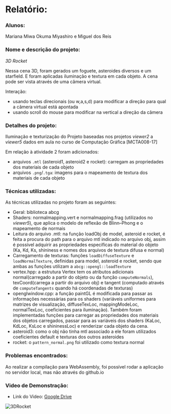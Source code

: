 # Relatório:
### Alunos: 
Mariana Miwa Okuma Miyashiro e Miguel dos Reis

### Nome e descrição do projeto:
*3D Rocket*

Nessa cena 3D, foram gerados um foguete, asteroides diversos e um starfield. E foram aplicadas iluminação e textura em cada objeto. A cena pode ser vista através de uma câmera virtual.

Interação:
* usando teclas direcionais (ou w,a,s,d) para modificar a direção para qual a câmera virtual está apontada
* usando scroll do mouse para modificar na vertical a direção da câmera    

### Detalhes do projeto:
Iluminação e texturização do Projeto baseadas nos projetos *viewer2* a *viewer5* dados em aula no curso de Computação Gráfica [MCTA008-17]

Em relação à atividade 2 foram adicionados:
* arquivos `.mtl` (asteroid1, asteroid2 e rocket): carregam as propriedades dos materiais de cada objeto
* arquivos `.png`/`.tga`: imagens para o mapeamento de textura dos materiais de cada objeto

### Técnicas utilizadas:
As técnicas utilizadas no projeto foram as seguintes:
* Geral: biblioteca abcg
* Shaders: normalmapping.vert e normalmapping.frag (utilizados no *viewer5*), que aplica o modelo de reflexão de Blinn–Phong e o mapeamento de normais
* Leitura do arquivo .mtl: na função loadObj de model, asteroid e rocket, é feita a procura do path para o arquivo mtl indicado no arquivo obj, assim é possível adquirir as propriedades específicas do material do objeto (Ka, Kd, Ks, shininess e nomes dos arquivos de textura difusa e normal)
* Carregamento de texturas: funções `loadDiffuseTexture` e `loadNormalTexture`, definidas para model, asteroid e rocket, sendo que ambas as funções utilizam a `abcg::opengl::loadTexture`
* vertex.hpp: a estrutura Vertex tem os atributos adicionais normal(carregado a partir do objeto ou da função `computeNormals`), texCoord(carrega a partir do arquivo obj) e tangent (computado através de `computeTangents` quando há coordenadas de texturas)
* openglwindow.cpp: a função paintGL é modificada para passar as informações necessárias para os shaders (variáveis uniformes para matrizes de visualização, diffuseTexLoc, mappingModeLoc, normalTexLoc, coeficientes para iluminação). Também foram implementadas funções para carregar as propriedades dos materiais dos objetos carregados, passar para as variáveis dos shaders (KaLoc, KdLoc, KsLoc e shininessLoc) e renderizar cada objeto da cena.
* asteroid3: como o obj não tinha mtl associado a ele foram utilizados coeficientes default e texturas dos outros asteroides
* rocket: o `pattern_normal.png` foi utilizado como textura normal

### Problemas encontrados:
Ao realizar a compilação para WebAssembly, foi possível rodar a aplicação no servidor local, mas não através do github.io


### Video de Demonstração:
* Link do Video: [Google Drive](https://drive.google.com/file/d/1JNHZlrRcFAWX6cf9AG_rIUPENIzPi0Lo/view?usp=sharing) 

![3DRocket](https://github.com/okumamiwa/compgraf/blob/main/3drocket/3drocket.gif)
